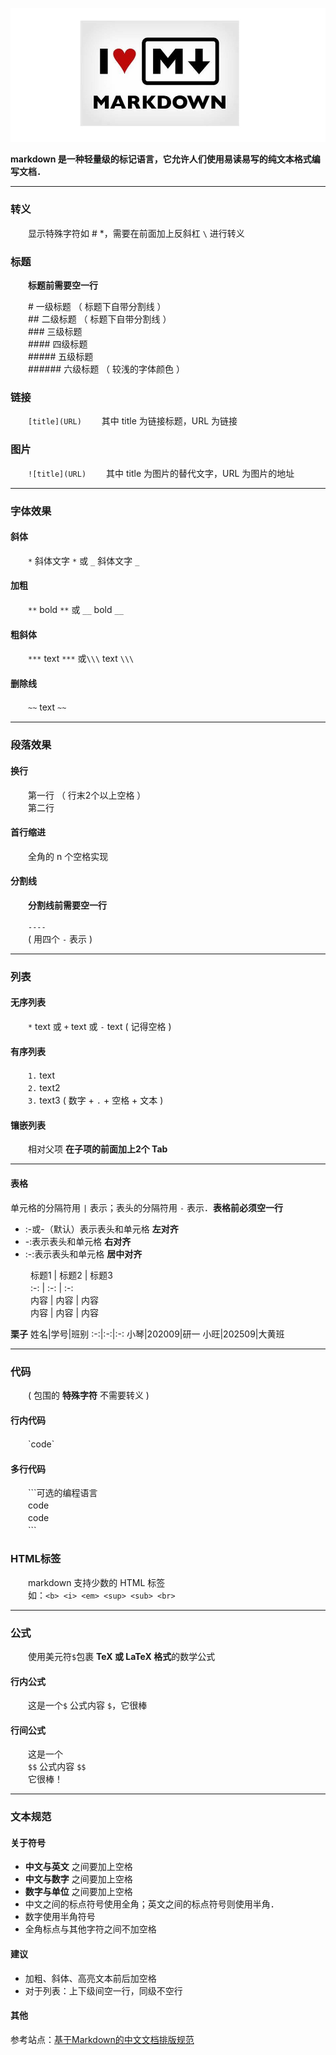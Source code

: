  ![markdown](markdown.jpg)
   
   **markdown 是一种轻量级的标记语言，它允许人们使用易读易写的纯文本格式编写文档．**

---

### 转义

　　显示特殊字符如 \# \*，需要在前面加上反斜杠 `\` 进行转义

### 标题

　　**标题前需要空一行**  
  
　　\# 一级标题        （ 标题下自带分割线 ）  
　　\## 二级标题       （ 标题下自带分割线 ）  
　　\### 三级标题  
　　\#### 四级标题  
　　\##### 五级标题  
　　\###### 六级标题   （ 较浅的字体颜色 ）

### 链接

　　`[title](URL)`
　　其中 title 为链接标题，URL 为链接

### 图片

　　`![title](URL)`
　　其中 title 为图片的替代文字，URL 为图片的地址

---

### 字体效果

#### 斜体

　　`*` 斜体文字 `*` 或 `_` 斜体文字 `_`
  
#### 加粗

　　`**` bold `**` 或 `__` bold `__`
  
#### 粗斜体

　　`***` text `***` 或`\\\` text `\\\`
  
#### 删除线

　　`~~` text `~~`

---

### 段落效果

#### 换行

　　第一行 （ 行末2个以上空格 ）   
　　第二行
  
#### 首行缩进

　　全角的 n 个空格实现
  
#### 分割线

　　**分割线前需要空一行**

　　`----`  
　　( 用四个 `-` 表示 )

---

### 列表

#### 无序列表

　　`*` text   或 `+` text   或 `-` text   ( 记得空格 )
  
#### 有序列表

　　`1.` text  
　　`2.` text2  
　　`3.` text3     ( 数字 + `.` + 空格 + 文本 )
  
#### 镶嵌列表

　　相对父项 **在子项的前面加上2个 Tab**
  
---

#### 表格

单元格的分隔符用 `|` 表示；表头的分隔符用 `-` 表示．**表格前必须空一行**  
  - :-或-（默认）表示表头和单元格 **左对齐**  
  - -:表示表头和单元格 **右对齐**  
  - :-:表示表头和单元格 **居中对齐**  


　　		标题1 | 标题2 | 标题3  
　　		:-: | :-: | :-:  
　　		内容 | 内容 | 内容  
　　		内容 | 内容 | 内容

**栗子**
姓名|学号|班别
:-:|:-:|:-:
小琴|202009|研一
小旺|202509|大黄班

---

### 代码

　　( 包围的 **特殊字符** 不需要转义 )

#### 行内代码

　　\`code\`
  
#### 多行代码

　　\`\`\`可选的编程语言  
　　code  
　　code  
　　\`\`\`

### HTML标签

　　markdown 支持少数的 HTML 标签  
　　如：`<b> <i> <em> <sup> <sub> <br>`
  
---

### 公式

　　使用美元符`$`包裹 **TeX 或 LaTeX 格式**的数学公式
  
#### 行内公式

　　这是一个`$` 公式内容 `$`，它很棒
  
#### 行间公式

　　这是一个  
　　`$$` 公式内容 `$$`  
　　它很棒！
  
---

### 文本规范

#### 关于符号

- **中文与英文** 之间要加上空格
- **中文与数字** 之间要加上空格
- **数字与单位** 之间要加上空格
- 中文之间的标点符号使用全角；英文之间的标点符号则使用半角．
- 数字使用半角符号
- 全角标点与其他字符之间不加空格

#### 建议

- 加粗、斜体、高亮文本前后加空格
- 对于列表：上下级间空一行，同级不空行

#### 其他

参考站点：[基于Markdown的中文文档排版规范](https://blog.csdn.net/weixin_39787089/article/details/110478337)

  
